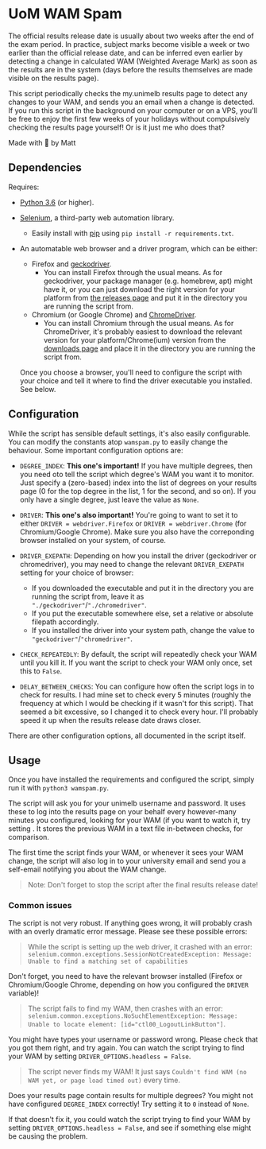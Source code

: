 # UoM WAM Spam

The official results release date is usually about two weeks after the end of the exam period. In practice, subject marks become visible a week or two earlier than the official release date, and can be inferred even earlier by detecting a change in calculated WAM (Weighted Average Mark) as soon as the results are in the system (days before the results themselves are made visible on the results page).

This script periodically checks the my.unimelb results page to detect any changes to your WAM, and sends you an email when a change is detected. If you run this script in the background on your computer or on a VPS, you'll be free to enjoy the first few weeks of your holidays without compulsively checking the results page yourself! Or is it just me who does that?

Made with :purple_heart: by Matt


## Dependencies

Requires:

* [Python 3.6](https://www.python.org/) (or higher).
* [Selenium](http://docs.seleniumhq.org/), a third-party web automation library. 
    * Easily install with [pip](https://pypi.python.org/pypi/pip) using `pip install -r requirements.txt`.
* An automatable web browser and a driver program, which can be either:
    * Firefox and [geckodriver](https://github.com/mozilla/geckodriver).
        * You can install Firefox through the usual means. As for geckodriver, your package manager (e.g. homebrew, apt) might have it, or you can just download the right version for your platform from [the releases page](https://github.com/mozilla/geckodriver/releases) and put it in the directory you are running the script from.
    * Chromium (or Google Chrome) and [ChromeDriver](https://sites.google.com/a/chromium.org/chromedriver/).
        * You can install Chromium through the usual means. As for ChromeDriver, it's probably easiest to download the relevant version for your platform/Chrome(ium) version from the [downloads page](https://sites.google.com/a/chromium.org/chromedriver/downloads) and place it in the directory you are running the script from.

    Once you choose a browser, you'll need to configure the script with your choice and tell it where to find the driver executable you installed. See below.


## Configuration

While the script has sensible default settings, it's also easily configurable. You can modify the constants atop `wamspam.py` to easily change the behaviour. Some important configuration options are:

* `DEGREE_INDEX`: **This one's important!** If you have multiple degrees, then you need oto tell the script which degree's WAM you want it to monitor. Just specify a (zero-based) index into the list of degrees on your results page (0 for the top degree in the list, 1 for the second, and so on). If you only have a single degree, just leave the value as `None`.

* `DRIVER`: **This one's also important!** You're going to want to set it to either `DRIVER = webdriver.Firefox` or `DRIVER = webdriver.Chrome` (for Chromium/Google Chrome). Make sure you also have the correponding browser installed on your system, of course.

* `DRIVER_EXEPATH`: Depending on how you install the driver (geckodriver or chromedriver), you may need to change the relevant `DRIVER_EXEPATH` setting for your choice of browser:
    * If you downloaded the executable and put it in the directory you are running the script from, leave it as `"./geckodriver"`/`"./chromedriver"`.
    * If you put the executable somewhere else, set a relative or absolute filepath accordingly.
    * If you installed the driver into your system path, change the value to `"geckodriver"`/`"chromedriver"`.

* `CHECK_REPEATEDLY`: By default, the script will repeatedly check your WAM until you kill it. If you want the script to check your WAM only once, set this to `False`.

* `DELAY_BETWEEN_CHECKS`: You can configure how often the script logs in to check for results. I had mine set to check every 5 minutes (roughly the frequency at which I would be checking if it wasn't for this script). That seemed a bit excessive, so I changed it to check every hour. I'll probably speed it up when the results release date draws closer.

There are other configuration options, all documented in the script itself.

## Usage

Once you have installed the requirements and configured the script, simply run it with `python3 wamspam.py`.

The script will ask you for your unimelb username and password. It uses these to log into the results page on your behalf every however-many minutes you configured, looking for your WAM (if you want to watch it, try setting . It stores the previous WAM in a text file in-between checks, for comparison.

The first time the script finds your WAM, or whenever it sees your WAM change, the script will also log in to your university email and send you a self-email notifying you about the WAM change.

> Note: Don't forget to stop the script after the final results release date!

### Common issues

The script is not very robust. If anything goes wrong, it will probably crash with an overly dramatic error message. Please see these possible errors:

> While the script is setting up the web driver, it crashed with an error: `selenium.common.exceptions.SessionNotCreatedException: Message: Unable to find a matching set of capabilities`

Don't forget, you need to have the relevant browser installed (Firefox or Chromium/Google Chrome, depending on how you configured the `DRIVER` variable)!


> The script fails to find my WAM, then crashes with an error: `selenium.common.exceptions.NoSuchElementException: Message: Unable to locate element: [id="ctl00_LogoutLinkButton"]`.

You might have types your username or password wrong. Please check that you got them right, and try again. You can watch the script trying to find your WAM by setting `DRIVER_OPTIONS.headless = False`.


> The script never finds my WAM! It just says `Couldn't find WAM (no WAM yet, or page load timed out)` every time.

Does your results page contain results for multiple degrees? You might not have configured `DEGREE_INDEX` correctly! Try setting it to `0` instead of `None`.

If that doesn't fix it, you could watch the script trying to find your WAM by setting `DRIVER_OPTIONS.headless = False`, and see if something else might be causing the problem.
